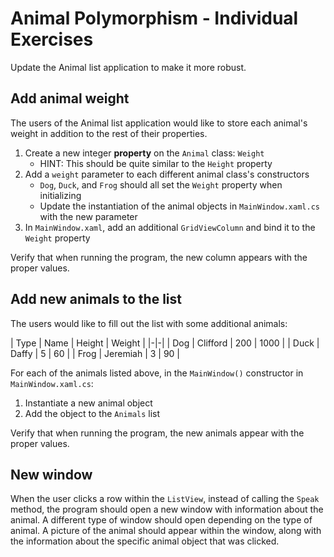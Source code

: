 # Animal Polymorphism - Individual Exercises
Update the Animal list application to make it more robust.

## Add animal weight
The users of the Animal list application would like to store each animal's weight in addition to the rest of their properties.

1. Create a new integer **property** on the `Animal` class: `Weight`
    - HINT: This should be quite similar to the `Height` property
1. Add a `weight` parameter to each different animal class's constructors
    - `Dog`, `Duck`, and `Frog` should all set the `Weight` property when initializing
    - Update the instantiation of the animal objects in `MainWindow.xaml.cs` with the new parameter
1. In `MainWindow.xaml`, add an additional `GridViewColumn` and bind it to the `Weight` property

Verify that when running the program, the new column appears with the proper values.

## Add new animals to the list
The users would like to fill out the list with some additional animals:

| Type | Name | Height | Weight |
|-|-|
| Dog | Clifford | 200 | 1000 |
| Duck | Daffy | 5 | 60 |
| Frog | Jeremiah | 3 | 90 |

For each of the animals listed above, in the `MainWindow()` constructor in `MainWindow.xaml.cs`:
1. Instantiate a new animal object
1. Add the object to the `Animals` list

Verify that when running the program, the new animals appear with the proper values.

## New window
When the user clicks a row within the `ListView`, instead of calling the `Speak` method, the program should open a new window with information about the animal. A different type of window should open depending on the type of animal. A picture of the animal should appear within the window, along with the information about the specific animal object that was clicked.